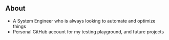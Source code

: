 ## About

- A System Engineer who is always looking to automate and optimize things
- Personal GitHub account for my testing playground, and future projects